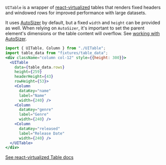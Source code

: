 `UITable` is a wrapper of [react-virtualized](https://github.com/bvaughn/react-virtualized) tables that renders fixed headers and windowed rows for improved performance with large datasets.

It uses [AutoSizer](https://github.com/bvaughn/react-virtualized/blob/master/docs/AutoSizer.md) by default, but a fixed `width` and `height` can be provided as well. When relying on `AutoSizer`, it's important to set the parent element's dimensions or the table content will overflow. See [working with AutoSizer](https://github.com/bvaughn/react-virtualized/blob/master/docs/AutoSizer.md#examples).

```jsx
import { UITable, Column } from "./UITable";
import table_data from "fixtures/table_data";
<div className="column col-12" style={{height: 300}}>
  <UITable
    data={table_data.rows}
    height={259}
    headerHeight={43}
    rowHeight={53}>
    <Column
      dataKey="name"
      label="Name"
      width={240} />
    <Column
      dataKey="genre"
      label="Genre"
      width={240} />
    <Column
      dataKey="released"
      label="Release Date"
      width={240} />
  </UITable>
</div>
```

[See react-virtualized Table docs](https://github.com/bvaughn/react-virtualized/blob/master/docs/Table.md)
